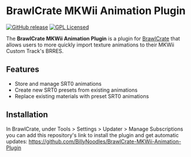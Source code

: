 # BrawlCrate MKWii Animation Plugin
[![GitHub release](https://img.shields.io/github/release/BillyNoodles/BrawlCrate-MKWii-Animation-Plugin.svg)](https://github.com/BillyNoodles/BrawlCrate-MKWii-Animation-Plugin/releases/latest)
[![GPL Licensed](https://img.shields.io/github/license/BillyNoodles/BrawlCrate-MKWii-Animation-Plugin)](https://github.com/BillyNoodles/BrawlCrate-MKWii-Animation-Plugin/blob/master/LICENSE)

The **BrawlCrate MKWii Animation Plugin** is a plugin for [BrawlCrate](https://github.com/soopercool101/BrawlCrate) that allows users to more quickly import texture animations to their MKWii Custom Track's BRRES.

## Features
* Store and manage SRT0 animations
* Create new SRT0 presets from existing animations
* Replace existing materials with preset SRT0 animations

## Installation
In BrawlCrate, under Tools > Settings > Updater > Manage Subscriptions you can add this repository's link to install the plugin and get automatic updates: https://github.com/BillyNoodles/BrawlCrate-MKWii-Animation-Plugin
